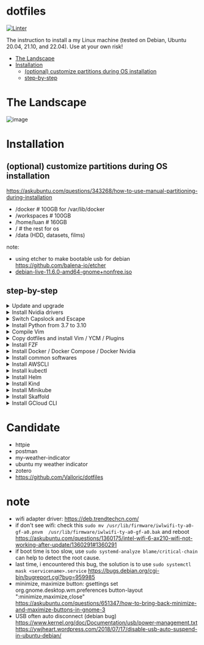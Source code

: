 # dotfiles

[![Linter](https://github.com/phamquiluan/dotfiles/actions/workflows/linter.yml/badge.svg?branch=master)](https://github.com/phamquiluan/dotfiles/actions/workflows/linter.yml)

The instruction to install a my Linux machine (tested on Debian, Ubuntu 20.04, 21.10, and 22.04). Use at your own risk!

<!-- START doctoc generated TOC please keep comment here to allow auto update -->
<!-- DON'T EDIT THIS SECTION, INSTEAD RE-RUN doctoc TO UPDATE -->

- [The Landscape](#the-landscape)
- [Installation](#installation)
  - [(optional) customize partitions during OS installation](#optional-customize-partitions-during-os-installation)
  - [step-by-step](#step-by-step)

<!-- END doctoc generated TOC please keep comment here to allow auto update -->


# The Landscape

![image](https://user-images.githubusercontent.com/24642166/219843721-16a31616-27bc-4bcf-b267-f3e0b9765a55.png)

# Installation

## (optional) customize partitions during OS installation

https://askubuntu.com/questions/343268/how-to-use-manual-partitioning-during-installation

- /docker  # 100GB for /var/lib/docker
- /workspaces  # 100GB 
- /home/luan  # 160GB
- /  # the rest for os
- /data         (HDD, datasets, films)

note:
- using etcher to make bootable usb for debian https://github.com/balena-io/etcher
- [debian-live-11.6.0-amd64-gnome+nonfree.iso](https://cdimage.debian.org/cdimage/unofficial/non-free/cd-including-firmware/current-live/amd64/iso-hybrid/)

## step-by-step

<details>
<summary>Update and upgrade</summary>
  
```bash 
sudo apt-get update -y && sudo apt-get upgrade -y 
  
sudo apt-get install -y htop git curl unzip \
  libncurses5-dev libxt-dev libx11-dev libxtst-dev \
  libssl-dev libsqlite3-dev libreadline-dev \
  libtk8.6 libgdm-dev libdb4o-cil-dev libpcap-dev \
  build-essential cmake xclip software-properties-common \
  rsync tmux ripgrep
```
</details> 




<details>
<summary>Install Nvidia drivers</summary>

Check the Additional Drivers section.

or run the following commands
```bash
sudo apt-get install nvidia-drive.. <tab>
```
then, REBOOT
</details>
  
<details>
<summary>Switch Capslock and Escape</summary>

```bash
gnome-tweaks

remember to chown -R user:user /home/user
```
</details>





<details>
<summary>Install Python from 3.7 to 3.10</summary>  
  
```bash
sudo add-apt-repository ppa:deadsnakes/ppa
sudo apt update -y

sudo apt-get install -y python3.7 python3.7-dev python3.7-venv
sudo apt-get install -y python3.8 python3.8-dev python3.8-venv
sudo apt-get install -y python3.9 python3.9-dev python3.9-venv
sudo apt-get install -y python3.10 python3.10-dev python3.10-venv

```
</details>




<details>
<summary>Compile Vim</summary>

Clone Vim. Read and follow the instruction carefully
```
git clone git@github.com:vim/vim.git
cd vim
cat src/INSTALL
```

Ensure vim is compile with clipboard and python3 support.
```bash
vim --version | grep clipboard
vim --version | grep python
```
</details>


<details>
<summary>Copy dotfiles and install Vim / YCM / Plugins</summary>
  
```bash
cp .bashrc ~/.bashrc
cp .bash_aliases ~/.bash_aliases
cp .vimrc ~/.vimrc
cp .ycm_extra_conf.py ~/.ycm_extra_conf
cp .inputrc ~/.inputrc
cp .tmux.conf ~/.tmux.conf

git clone https://github.com/VundleVim/Vundle.vim.git ~/.vim/bundle/Vundle.vim
vim +PluginInstall +qall
cd ~/.vim/bundle/YouCompleteMe

python3 install.py --verbose
```
or
```bash
python3 install.py --go-completer --rust-completer --ts-completer --verbose
```

Give a little care about JsCompleter, remove tern
https://github.com/ycm-core/YouCompleteMe#javascript-and-typescript-semantic-completion
</details>
  
 
 
 
<details> 
<summary>Install FZF</summary>

```bash
git clone --depth 1 https://github.com/junegunn/fzf.git ~/.fzf
bash ~/.fzf/install --all
```
</details>




<details>
<summary>Install Docker / Docker Compose / Docker Nvidia</summary>

Install docker
```bash
curl https://get.docker.com | sh \
  && sudo systemctl --now enable docker
  
sudo usermod -aG docker $USER
```
Reboot! Test by `docker run hello-world` or `docker run ubuntu`

Change docker image storage location: https://www.ibm.com/docs/en/cloud-private/3.1.1?topic=pyci-specifying-default-docker-storage-directory-by-using-bind-mount

Install docker nvidia, https://docs.nvidia.com/datacenter/cloud-native/container-toolkit/install-guide.html

Install docker compose, https://docs.docker.com/compose/install/
</details>
  
  
  
  
  
<details>
<summary>Install common softwares</summary>
  
- Chrome
- Zoom
- Slack 
- Mendeley
- Ibus Bamboo
- Mendeley: https://www.mendeley.com/autoupdates/installers/1.19.8
- Zotero
- Team
- Telegram
  
```bash
wget https://github.com/phamquiluan/dotfiles/releases/download/v0.0.1/mendeleydesktop-1.19.8-linux-x86_64.tar.bz2
sudo mv mendeleydesktop-1.19.8-linux-x86_64.tar.bz2 /
sudo tar xvf mendeleydesktop-1.19.8-linux-x86_64.tar.bz2
cd mendeleydesktop-1.19.8-linux-x86_64
sudo ./bin/installer....
```

start by `m`
</details>




<details>
  <summary>Install AWSCLI</summary>

```bash
# https://docs.aws.amazon.com/cli/latest/userguide/getting-started-install.html
curl "https://awscli.amazonaws.com/awscli-exe-linux-x86_64.zip" -o "awscliv2.zip"
unzip awscliv2.zip
sudo ./aws/install
```
</details>


<details>
  <summary>Install kubectl</summary>

```bash
sudo curl --silent --location -o /usr/local/bin/kubectl \
   https://amazon-eks.s3.us-west-2.amazonaws.com/1.19.6/2021-01-05/bin/linux/amd64/kubectl

sudo chmod +x /usr/local/bin/kubectl
```
</details>

<details>
  <summary>Install Helm</summary>

```bash
curl -fsSL -o get_helm.sh https://raw.githubusercontent.com/helm/helm/main/scripts/get-helm-3
chmod 700 get_helm.sh
./get_helm.sh
```
</details>

<details>
<summary>Install Kind</summary>

```bash
curl -Lo ./kind https://kind.sigs.k8s.io/dl/v0.17.0/kind-linux-amd64
chmod +x ./kind
sudo mv ./kind /usr/local/bin/kind
```
</details>
  
  
<details>
<summary>Install Minikube</summary>

```bash
curl -LO https://storage.googleapis.com/minikube/releases/latest/minikube-linux-amd64
sudo install minikube-linux-amd64 /usr/local/bin/minikube
```
</details>
  
  
<details>
<summary>Install Skaffold</summary>

```bash
# For Linux x86_64 (amd64)
curl -Lo skaffold https://storage.googleapis.com/skaffold/releases/latest/skaffold-linux-amd64 && \
sudo install skaffold /usr/local/bin/
```
</details>
  
<details>
<summary>Install GCloud CLI</summary>

https://cloud.google.com/sdk/docs/install#deb
</details>
  
  
  
# Candidate
  
- httpie
- postman
- my-weather-indicator
- ubuntu my weather indicator
- zotero
- https://github.com/Valloric/dotfiles
  
  
# note
- wifi adapter driver: https://deb.trendtechcn.com/
- if don't see wifi: check this 
  `sudo mv /usr/lib/firmware/iwlwifi-ty-a0-gf-a0.pnvm  /usr/lib/firmware/iwlwifi-ty-a0-gf-a0.bak` and reboot
                       https://askubuntu.com/questions/1360175/intel-wifi-6-ax210-wifi-not-working-after-update/1360291#1360291
- if boot time is too slow, use `sudo systemd-analyze blame/critical-chain` can help to detect the root cause.
- last time, i encountered this bug, the solution is to use `sudo systemctl mask <servicename>.service`
                       https://bugs.debian.org/cgi-bin/bugreport.cgi?bug=959985
- minimize, maximize button: gsettings set org.gnome.desktop.wm.preferences button-layout ":minimize,maximize,close"
   https://askubuntu.com/questions/651347/how-to-bring-back-minimize-and-maximize-buttons-in-gnome-3              
- USB often auto disconnect (debian bug) https://www.kernel.org/doc/Documentation/usb/power-management.txt
   https://ywjheart.wordpress.com/2018/07/17/disable-usb-auto-suspend-in-ubuntu-debian/
   
   
